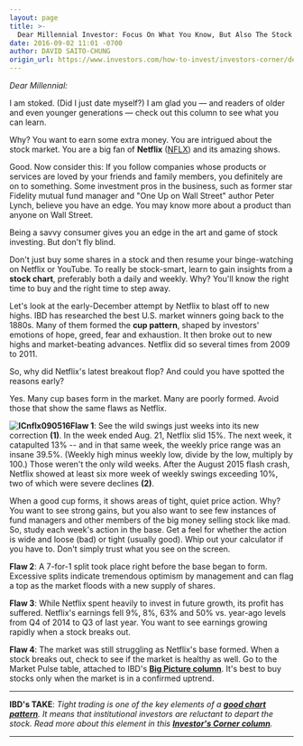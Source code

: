 ```yaml
---
layout: page
title: >-
  Dear Millennial Investor: Focus On What You Know, But Also The Stock Chart
date: 2016-09-02 11:01 -0700
author: DAVID SAITO-CHUNG
origin_url: https://www.investors.com/how-to-invest/investors-corner/dear-millennial-investor-focus-on-what-you-know-but-also-the-stock-chart
---
```





*Dear Millennial:*


I am stoked. (Did I just date myself?) I am glad you — and readers of older and even younger generations — check out this column to see what you can learn.


Why? You want to earn some extra money. You are intrigued about the stock market. You are a big fan of **Netflix** ([NFLX](https://research.investors.com/quote.aspx?symbol=NFLX)) and its amazing shows.


Good. Now consider this: If you follow companies whose products or services are loved by your friends and family members, you definitely are on to something. Some investment pros in the business, such as former star Fidelity mutual fund manager and "One Up on Wall Street" author Peter Lynch, believe you have an edge. You may know more about a product than anyone on Wall Street.


Being a savvy consumer gives you an edge in the art and game of stock investing. But don't fly blind.


Don't just buy some shares in a stock and then resume your binge-watching on Netflix or YouTube. To really be stock-smart, learn to gain insights from a **stock chart**, preferably both a daily and weekly. Why? You'll know the right time to buy and the right time to step away.


Let's look at the early-December attempt by Netflix to blast off to new highs. IBD has researched the best U.S. market winners going back to the 1880s. Many of them formed the **cup pattern**, shaped by investors' emotions of hope, greed, fear and exhaustion. It then broke out to new highs and market-beating advances. Netflix did so several times from 2009 to 2011.


So, why did Netflix's latest breakout flop? And could you have spotted the reasons early?


Yes. Many cup bases form in the market. Many are poorly formed. Avoid those that show the same flaws as Netflix.


**![ICnflx090516](https://www.investors.com/wp-content/uploads/2016/09/ICnflx090516.jpg)Flaw 1**: See the wild swings just weeks into its new correction **(1)**. In the week ended Aug. 21, Netflix slid 15%. The next week, it catapulted 13% -- and in that same week, the weekly price range was an insane 39.5%. (Weekly high minus weekly low, divide by the low, multiply by 100.) Those weren't the only wild weeks. After the August 2015 flash crash, Netflix showed at least six more week of weekly swings exceeding 10%, two of which were severe declines **(2)**.


When a good cup forms, it shows areas of tight, quiet price action. Why? You want to see strong gains, but you also want to see few instances of fund managers and other members of the big money selling stock like mad. So, study each week's action in the base. Get a feel for whether the action is wide and loose (bad) or tight (usually good). Whip out your calculator if you have to. Don't simply trust what you see on the screen.


**Flaw 2**: A 7-for-1 split took place right before the base began to form. Excessive splits indicate tremendous optimism by management and can flag a top as the market floods with a new supply of shares.


**Flaw 3**: While Netflix spent heavily to invest in future growth, its profit has suffered. Netflix's earnings fell 9%, 8%, 63% and 50% vs. year-ago levels from Q4 of 2014 to Q3 of last year. You want to see earnings growing rapidly when a stock breaks out.


**Flaw 4**: The market was still struggling as Netflix's base formed. When a stock breaks out, check to see if the market is healthy as well. Go to the Market Pulse table, attached to IBD's **[Big Picture column](https://www.investors.com/category/market-trend/the-big-picture/)**. It's best to buy stocks only when the market is in a confirmed uptrend.




---


**IBD's TAKE**: *Tight trading is one of the key elements of a **[good chart pattern](https://www.investors.com/how-to-invest/investors-corner/tight-areas-in-bases-show-accumulation/)**. It means that institutional investors are reluctant to depart the stock. Read more about this element in this **[Investor's Corner column](https://www.investors.com/how-to-invest/investors-corner/tight-areas-in-bases-show-accumulation/)**.*




---


 




